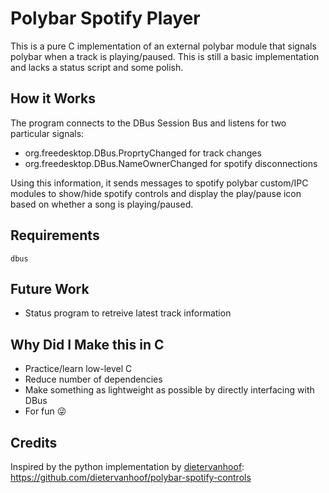 # Polybar Spotify Player

This is a pure C implementation of an external polybar module that signals
polybar when a track is playing/paused. This is still a basic implementation
and lacks a status script and some polish.


## How it Works
The program connects to the DBus Session Bus and listens for two particular
signals:

- org.freedesktop.DBus.ProprtyChanged for track changes
- org.freedesktop.DBus.NameOwnerChanged for spotify disconnections

Using this information, it sends messages to spotify polybar custom/IPC modules
to show/hide spotify controls and display the play/pause icon based on whether
a song is playing/paused.


## Requirements
`dbus`


## Future Work
- Status program to retreive latest track information


## Why Did I Make this in C
- Practice/learn low-level C
- Reduce number of dependencies
- Make something as lightweight as possible by directly interfacing with DBus
- For fun 😜


## Credits
Inspired by the python implementation by
[dietervanhoof](https://github.com/dietervanhoof): https://github.com/dietervanhoof/polybar-spotify-controls
